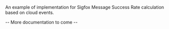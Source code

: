 An example of implementation for Sigfox Message Success Rate calculation based on cloud events.

-- More documentation to come --
